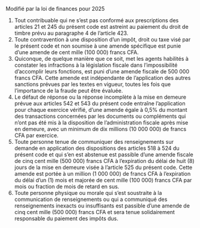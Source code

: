 Modifié par la loi de finances pour 2025
1) Tout contribuable qui ne s’est pas conformé aux prescriptions des articles 21 et 245 du présent code est astreint au paiement du droit de timbre prévu au paragraphe 4 de l’article 423.
2) Toute contravention à une disposition d’un impôt, droit ou taxe visé par le présent
code et non soumise à une amende spécifique est punie d’une amende de cent mille (100 000) francs CFA.
3) Quiconque, de quelque manière que ce soit, met les agents habilités à constater
les infractions à la législation fiscale dans l’impossibilité d’accomplir leurs fonctions, est puni d’une  amende  fiscale  de  500 000  francs  CFA.  Cette  amende  est  indépendante  de l’application des autres sanctions prévues par les textes en vigueur, toutes les fois que l’importance de la fraude peut être évaluée.
4) Le défaut de réponse ou la réponse incomplète à la mise en demeure prévue aux
articles 542 et 543 du présent code entraîne l’application pour chaque exercice vérifié, d’une amende égale à 0,5% du montant des transactions concernées par les documents ou compléments qui n’ont pas été mis à la disposition de l’administration fiscale après mise en demeure, avec un minimum de dix millions (10 000 000) de francs CFA par exercice.
5) Toute personne tenue de communiquer des renseignements sur demande en
application des dispositions des articles 518 à 524 du présent code et qui s’en est abstenue est passible d’une amende fiscale de cinq cent mille (500 000) francs CFA à l’expiration du délai de huit (8) jours de la mise en demeure visée à l’article 525 du présent code.
Cette amende est portée à un million (1 000 000) de francs CFA à l’expiration du délai d’un (1) mois et majorée de cent mille (100 000) francs CFA par mois ou fraction de mois de retard en sus.
6) Toute personne physique ou morale qui s’est soustraite à la communication de
renseignements ou qui a communiqué des renseignements inexacts ou insuffisants est passible d’une amende de cinq cent mille (500 000) francs CFA et sera tenue solidairement responsable du paiement des impôts dus.